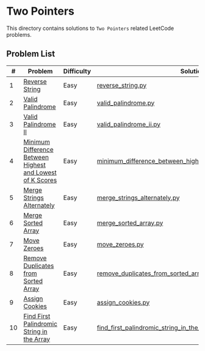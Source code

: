 # Two Pointers

This directory contains solutions to `Two Pointers` related LeetCode problems.

## Problem List

| # | Problem | Difficulty | Solution |
|---|---------|------------|----------|
| 1 | [Reverse String](https://leetcode.com/problems/reverse-string/) | Easy | [reverse_string.py](./easy/reverse_string.py) |
| 2 | [Valid Palindrome](https://leetcode.com/problems/valid-palindrome/) | Easy | [valid_palindrome.py](./easy/valid_palindrome.py) |
| 3 | [Valid Palindrome II](https://leetcode.com/problems/valid-palindrome-ii/) | Easy | [valid_palindrome_ii.py](./easy/valid_palindrome_ii.py) |
| 4 | [Minimum Difference Between Highest and Lowest of K Scores](https://leetcode.com/problems/minimum-difference-between-highest-and-lowest-of-k-scores/) | Easy | [minimum_difference_between_highest_and_lowest_of_k_scores.py](./easy/minimum_difference_between_highest_and_lowest_of_k_scores.py) |
| 5 | [Merge Strings Alternately](https://leetcode.com/problems/merge-strings-alternately/) | Easy | [merge_strings_alternately.py](./easy/merge_strings_alternately.py) |
| 6 | [Merge Sorted Array](https://leetcode.com/problems/merge-sorted-array/) | Easy | [merge_sorted_array.py](./easy/merge_sorted_array.py) |
| 7 | [Move Zeroes](https://leetcode.com/problems/move-zeroes/) | Easy | [move_zeroes.py](./easy/move_zeroes.py) |
| 8 | [Remove Duplicates from Sorted Array](https://leetcode.com/problems/remove-duplicates-from-sorted-array/) | Easy | [remove_duplicates_from_sorted_array.py](./easy/remove_duplicates_from_sorted_array.py) |
| 9 | [Assign Cookies](https://leetcode.com/problems/assign-cookies/) | Easy | [assign_cookies.py](./easy/assign_cookies.py) |
| 10 | [Find First Palindromic String in the Array](https://leetcode.com/problems/find-first-palindromic-string-in-the-array/) | Easy | [find_first_palindromic_string_in_the_array.py](./easy/find_first_palindromic_string_in_the_array.py) |
